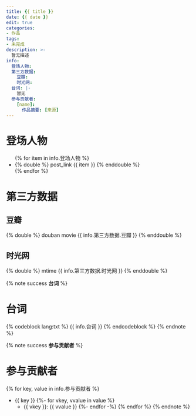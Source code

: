 ```yaml
---
title: {{ title }}
date: {{ date }}
edit: true
categories:
- 作品
tags:
- 未完成
description: >-
  暂无描述
info:
  登场人物:
  第三方数据:
    豆瓣: 
    时光网: 
  台词: |-
    暂无
  参与贡献者:
    [name]:
      作品摘要: [来源]
---
```

# 登场人物

<ul>
{% for item in info.登场人物 %}
  <li>
    {% double %}
    post_link {{ item }}
    {% enddouble %}
  </li>
{% endfor %}
</ul>

# 第三方数据

## 豆瓣
{% double %}
douban movie {{ info.第三方数据.豆瓣 }}
{% enddouble %}
## 时光网
{% double %}
mtime {{ info.第三方数据.时光网 }}
{% enddouble %}

{% note success **台词** %}
# 台词
{% codeblock lang:txt %}
{{ info.台词 }}
{% endcodeblock %}
{% endnote %}

{% note success **参与贡献者** %}
# 参与贡献者
{% for key, value in info.参与贡献者 %}
- {{ key }}
{%- for vkey, vvalue in value %}
  - {{ vkey }}: {{ vvalue }}
{%- endfor -%}
{% endfor %}
{% endnote %}